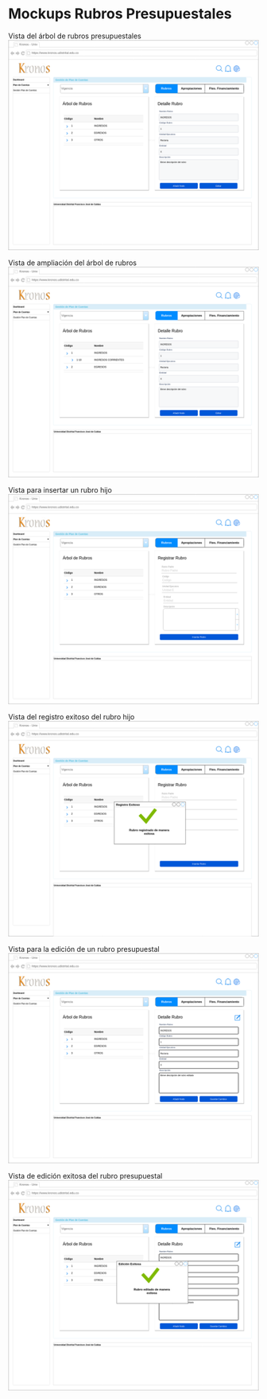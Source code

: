 # Mockups Rubros Presupuestales

Vista del árbol de rubros presupuestales
![](https://github.com/udistrital/Financiera_documentacion/blob/master/plan_cuentas/rubros/mockups/ArbolRubros1.png)

Vista de ampliación del árbol de rubros
![](https://github.com/udistrital/Financiera_documentacion/blob/master/plan_cuentas/rubros/mockups/ArbolRubros2.png)

Vista para insertar un rubro hijo 
![](https://github.com/udistrital/Financiera_documentacion/blob/master/plan_cuentas/rubros/mockups/ArboRubros3.png)

Vista del registro exitoso del rubro hijo
![](https://github.com/udistrital/Financiera_documentacion/blob/master/plan_cuentas/rubros/mockups/ArboRubros4.png)

Vista para la edición de un rubro presupuestal
![](https://github.com/udistrital/Financiera_documentacion/blob/master/plan_cuentas/rubros/mockups/ArbolRubros5.png)

Vista de edición exitosa del rubro presupuestal
![](https://github.com/udistrital/Financiera_documentacion/blob/master/plan_cuentas/rubros/mockups/ArbolRubros6.png)

